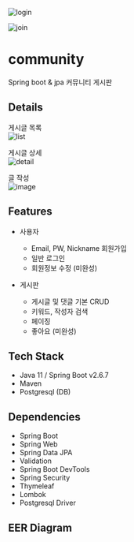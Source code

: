 ![login](https://user-images.githubusercontent.com/34118304/182385411-74ca58fa-ff91-4328-a781-57939fb2fbc2.PNG)

![join](https://user-images.githubusercontent.com/34118304/182394570-54ba435e-a3bf-41ad-a013-3be91623918e.PNG)


# community
Spring boot & jpa 커뮤니티 게시판

## Details
게시글 목록                            
![list](https://user-images.githubusercontent.com/34118304/182394571-f240c495-be28-4af3-810c-646f684c95be.PNG)

게시글 상세                        
![detail](https://user-images.githubusercontent.com/34118304/182394567-6ed8f1c4-03fd-4288-9e04-06b49dfa9e94.PNG)

글 작성                            
![image](https://user-images.githubusercontent.com/71416677/170858085-c93e9879-e625-4586-82fc-13c69776754e.png)               

## Features
- 사용자
  - Email, PW, Nickname 회원가입
  - 일반 로그인
  - 회원정보 수정 (미완성)

- 게시판
  - 게시글 및 댓글 기본 CRUD
  - 키워드, 작성자 검색
  - 페이징
  - 좋아요 (미완성)

## Tech Stack
- Java 11 / Spring Boot v2.6.7
- Maven
- Postgresql (DB)

## Dependencies
- Spring Boot
- Spring Web
- Spring Data JPA
- Validation
- Spring Boot DevTools
- Spring Security
- Thymeleaf
- Lombok
- Postgresql Driver

## EER Diagram

 
